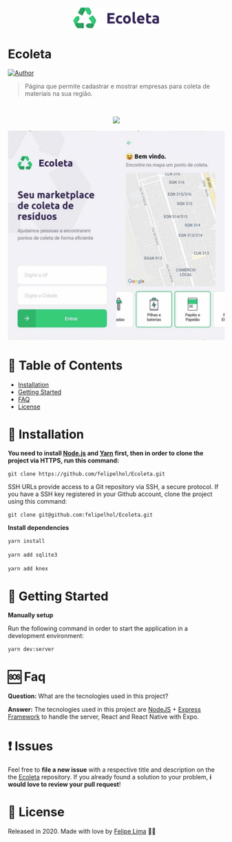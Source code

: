 <p align="center">
   <img src="mobile/src/assets/logo.png" width="200"/>
</p>


# Ecoleta

[![Author](https://img.shields.io/badge/author-Felipe%20Lima-red)](https://github.com/felipelhol)

> Página que permite cadastrar e mostrar empresas para coleta de materiais na sua região.


<br />
<p align="center"><img src="gifecoletaweb.gif?raw=true"/></p>
<p align="center"><img src="mobilefinal.jpg?raw=true"/></p>

# :pushpin: Table of Contents

* [Installation](#round_pushpin-installation)
* [Getting Started](#runner-getting-started)
* [FAQ](#sos-faq)
* [License](#closed_book-license)



# :round_pushpin: Installation

**You need to install [Node.js](https://nodejs.org/en/download/) and [Yarn](https://yarnpkg.com/) first, then in order to clone the project via HTTPS, run this command:**
```
git clone https://github.com/felipelhol/Ecoleta.git
```

SSH URLs provide access to a Git repository via SSH, a secure protocol. If you have a SSH key registered in your Github account, clone the project using this command:

```
git clone git@github.com:felipelhol/Ecoleta.git
```

**Install dependencies**

```
yarn install

yarn add sqlite3

yarn add knex
```

# :runner: Getting Started

**Manually setup**

Run the following command in order to start the application in a development environment:

```
yarn dev:server
```

#  :sos: Faq

**Question:** What are the tecnologies used in this project?

**Answer:** The tecnologies used in this project are [NodeJS](https://nodejs.org/en/) + [Express Framework](http://expressjs.com/en/) to handle the server, React and React Native with Expo.
##

# 	:exclamation: Issues

Feel free to **file a new issue** with a respective title and description on the the [Ecoleta](https://github.com/felipelhol/.../issues) repository. If you already found a solution to your problem, **i would love to review your pull request**! 

# :closed_book: License

Released in 2020.
Made with love by [Felipe Lima](https://github.com/felipelhol) 👏🚀
